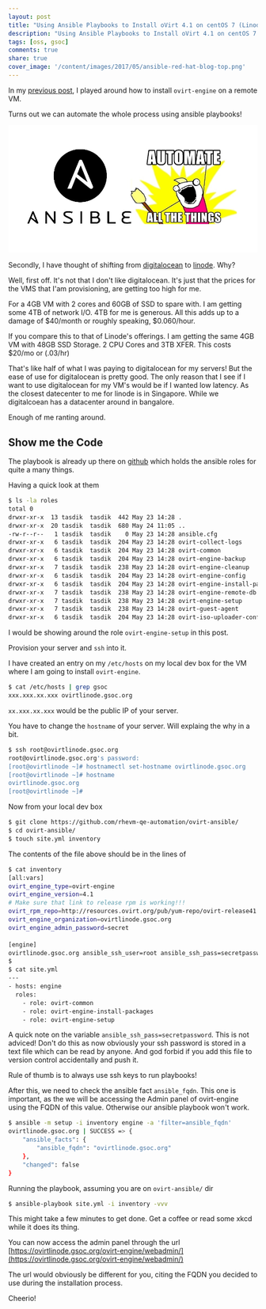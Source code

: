 ```yaml
---
layout: post
title: "Using Ansible Playbooks to Install oVirt 4.1 on centOS 7 (Linode)"
description: "Using Ansible Playbooks to Install oVirt 4.1 on centOS 7 (Linode)"
tags: [oss, gsoc]
comments: true
share: true
cover_image: '/content/images/2017/05/ansible-red-hat-blog-top.png'
---
```


In my [previous post](http://tasdikrahman.me/2017/05/21/Installing-ovirt-4.1-on-centos-7-digitalocean-Google-Summer-of-Code-oVirt-2017/), I played around how to install `ovirt-engine` on a remote VM.

Turns out we can automate the whole process using ansible playbooks!

<center><img src="/content/images/2017/05/060_net_00_featured.jpg"></center>

Secondly, I have thought of shifting from [digitalocean](https://digitalocean.com/) to [linode](https://linode.com). Why?

Well, first off. It's not that I don't like digitalocean. It's just that the prices for the VMS that I'am provisioning, are getting too high for me.

For a 4GB VM with 2 cores and 60GB of SSD to spare with. I am getting some 4TB of network I/O. 4TB for me is generous. All this adds up to a damage of $40/month or roughly speaking, $0.060/hour.

If you compare this to that of Linode's offerings. I am getting the same 4GB VM with 48GB SSD Storage. 2 CPU Cores and 3TB XFER. This costs $20/mo or (.03/hr)

That's like half of what I was paying to digitalocean for my servers! But the ease of use for digitalocean is pretty good. The only reason that I see if I want to use digitalocean for my VM's would be if I wanted low latency. As the closest datecenter to me for linode is in Singapore. While we digitalcoean has a datacenter around in bangalore.

Enough of me ranting around. 

## Show me the Code

The playbook is already up there on [github](https://github.com/rhevm-qe-automation/ovirt-ansible/) which holds the ansible roles for quite a many things. 

Having a quick look at them

```bash
$ ls -la roles
total 0
drwxr-xr-x  13 tasdik  tasdik  442 May 23 14:28 .
drwxr-xr-x  20 tasdik  tasdik  680 May 24 11:05 ..
-rw-r--r--   1 tasdik  tasdik    0 May 23 14:28 ansible.cfg
drwxr-xr-x   6 tasdik  tasdik  204 May 23 14:28 ovirt-collect-logs
drwxr-xr-x   6 tasdik  tasdik  204 May 23 14:28 ovirt-common
drwxr-xr-x   6 tasdik  tasdik  204 May 23 14:28 ovirt-engine-backup
drwxr-xr-x   7 tasdik  tasdik  238 May 23 14:28 ovirt-engine-cleanup
drwxr-xr-x   6 tasdik  tasdik  204 May 23 14:28 ovirt-engine-config
drwxr-xr-x   6 tasdik  tasdik  204 May 23 14:28 ovirt-engine-install-packages
drwxr-xr-x   7 tasdik  tasdik  238 May 23 14:28 ovirt-engine-remote-db
drwxr-xr-x   7 tasdik  tasdik  238 May 23 14:28 ovirt-engine-setup
drwxr-xr-x   7 tasdik  tasdik  238 May 23 14:28 ovirt-guest-agent
drwxr-xr-x   6 tasdik  tasdik  204 May 23 14:28 ovirt-iso-uploader-conf
```

I would be showing around the role `ovirt-engine-setup` in this post.

Provision your server and `ssh` into it. 

I have created an entry on my `/etc/hosts` on my local dev box for the VM where I am going to install `ovirt-engine`.

```bash
$ cat /etc/hosts | grep gsoc
xxx.xxx.xx.xxx ovirtlinode.gsoc.org
``` 

`xx.xxx.xx.xxx` would be the public IP of your server.

You have to change the `hostname` of your server. Will explaing the why in a bit.

```bash
$ ssh root@ovirtlinode.gsoc.org
root@ovirtlinode.gsoc.org's password:
[root@ovirtlinode ~]# hostnamectl set-hostname ovirtlinode.gsoc.org
[root@ovirtlinode ~]# hostname 
ovirtlinode.gsoc.org
[root@ovirtlinode ~]# 
```

Now from your local dev box 

```bash
$ git clone https://github.com/rhevm-qe-automation/ovirt-ansible/
$ cd ovirt-ansible/
$ touch site.yml inventory
```

The contents of the file above should be in the lines of 

```bash
$ cat inventory 
[all:vars]
ovirt_engine_type=ovirt-engine
ovirt_engine_version=4.1
# Make sure that link to release rpm is working!!!
ovirt_rpm_repo=http://resources.ovirt.org/pub/yum-repo/ovirt-release41.rpm
ovirt_engine_organization=ovirtlinode.gsoc.org
ovirt_engine_admin_password=secret

[engine]
ovirtlinode.gsoc.org ansible_ssh_user=root ansible_ssh_pass=secretpassword
$
$ cat site.yml
---
- hosts: engine
  roles:
    - role: ovirt-common
    - role: ovirt-engine-install-packages
    - role: ovirt-engine-setup
```

A quick note on the variable `ansible_ssh_pass=secretpassword`. This is not adviced! Don't do this as now obviously your ssh password is
stored in a text file which can be read by anyone. And god forbid if you add this file to version control accidentally and push it. 

Rule of thumb is to always use ssh keys to run playbooks!

After this, we need to check the ansible fact `ansible_fqdn`. This one is important, as the we will be accessing the Admin panel of
ovirt-engine using the FQDN of this value. Otherwise our ansible playbook won't work.


```bash
$ ansible -m setup -i inventory engine -a 'filter=ansible_fqdn'
ovirtlinode.gsoc.org | SUCCESS => {
    "ansible_facts": {
        "ansible_fqdn": "ovirtlinode.gsoc.org"
    },
    "changed": false
}
```

Running the playbook, assuming you are on `ovirt-ansible/` dir

```bash
$ ansible-playbook site.yml -i inventory -vvv
```

This might take a few minutes to get done. Get a coffee or read some xkcd while it does its thing. 

You can now access the admin panel through the url [https://ovirtlinode.gsoc.org/ovirt-engine/webadmin/](https://ovirtlinode.gsoc.org/ovirt-engine/webadmin/)

The url would obviously be different for you, citing the FQDN you decided to use during the installation process.

Cheerio!